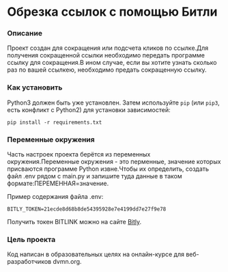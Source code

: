# Обрезка ссылок с помощью Битли
### Описание
Проект создан для сокращения или подсчета кликов по ссылке.Для получения сокращенной ссылки необходимо передать программе ссылку для сокращения.В ином случае, если вы хотите узнать сколько раз по вашей ссылкею, необходимо предать сокращенную ссылку.

### Как установить
Python3 должен быть уже установлен. Затем используйте `pip` (или `pip3`, есть конфликт с Python2) для установки зависимостей:
```
pip install -r requirements.txt
```

### Переменные окружения
Часть настроек проекта берётся из переменных окружения.Переменные окружения - это перменные, значение которых присваются программе Python извне.Чтобы их определить, создать файл .env рядом с main.py и запишите туда данные в таком формате:ПЕРЕМЕННАЯ=значение.

Пример содержания файла .env:
```
BITLY_TOKEN=21ecde8d68b8de54395928e7e4199dd7e27f9e78
```
Получить токен BITLINK можно на сайте [Bitly](https://bitly.com/).

### Цель проекта
Код написан в образовательных целях на онлайн-курсе для веб-разработчиков dvmn.org.